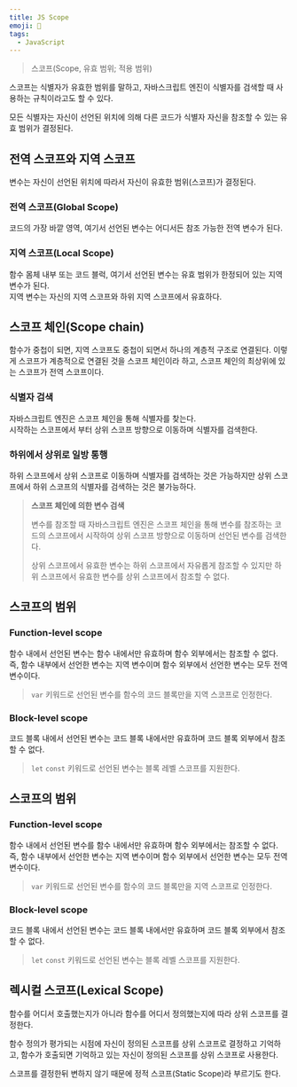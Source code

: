 ```yaml
---
title: JS Scope
emoji: 📙
tags:
  - JavaScript
---
```



> 스코프(Scope, 유효 범위; 적용 범위)

스코프는 식별자가 유효한 범위를 말하고, 자바스크립트 엔진이 식별자를 검색할 때 사용하는 규칙이라고도 할 수 있다.

모든 식별자는 자신이 선언된 위치에 의해 다른 코드가 식별자 자신을 참조할 수 있는 유효 범위가 결정된다.



## 전역 스코프와 지역 스코프

변수는 자신이 선언된 위치에 따라서 자신이 유효한 범위(스코프)가 결정된다.

### 전역 스코프(Global Scope)

코드의 가장 바깥 영역, 여기서 선언된 변수는 어디서든 참조 가능한 전역 변수가 된다.

### 지역 스코프(Local Scope)

함수 몸체 내부 또는 코드 블럭, 여기서 선언된 변수는 유효 범위가 한정되어 있는 지역 변수가 된다.  
지역 변수는 자신의 지역 스코프와 하위 지역 스코프에서 유효하다.



## 스코프 체인(Scope chain)

함수가 중첩이 되면, 지역 스코프도 중첩이 되면서 하나의 계층적 구조로 연결된다. 이렇게 스코프가 계층적으로 연결된 것을 스코프 체인이라 하고, 스코프 체인의 최상위에 있는 스코프가 전역 스코프이다.

### 식별자 검색

자바스크립트 엔진은 스코프 체인을 통해 식별자를 찾는다.  
시작하는 스코프에서 부터 상위 스코프 방향으로 이동하며 식별자를 검색한다.

### 하위에서 상위로 일방 통행

하위 스코프에서 상위 스코프로 이동하며 식별자를 검색하는 것은 가능하지만 상위 스코프에서 하위 스코프의 식별자를 검색하는 것은 불가능하다.



> **스코프 체인에 의한 변수 검색**
>
> 변수를 참조할 때 자바스크립트 엔진은 스코프 체인을 통해 변수를 참조하는 코드의 스코프에서 시작하여 상위 스코프 방향으로 이동하며 선언된 변수를 검색한다.
>
> 상위 스코프에서 유효한 변수는 하위 스코프에서 자유롭게 참조할 수 있지만 하위 스코프에서 유효한 변수를 상위 스코프에서 참조할 수 없다.



## 스코프의 범위

### Function-level scope

함수 내에서 선언된 변수는 함수 내에서만 유효하며 함수 외부에서는 참조할 수 없다.   
즉, 함수 내부에서 선언한 변수는 지역 변수이며 함수 외부에서 선언한 변수는 모두 전역 변수이다.

> `var` 키워드로 선언된 변수를 함수의 코드 블록만을 지역 스코프로 인정한다.

### Block-level scope

코드 블록 내에서 선언된 변수는 코드 블록 내에서만 유효하며 코드 블록 외부에서 참조할 수 없다.

> `let` `const` 키워드로 선언된 변수는 블록 레벨 스코프를 지원한다.



## 스코프의 범위

### Function-level scope

함수 내에서 선언된 변수를 함수 내에서만 유효하며 함수 외부에서는 참조할 수 없다.   
즉, 함수 내부에서 선언한 변수는 지역 변수이며 함수 외부에서 선언한 변수는 모두 전역 변수이다.

> `var` 키워드로 선언된 변수를 함수의 코드 블록만을 지역 스코프로 인정한다.

### Block-level scope

코드 블록 내에서 선언된 변수는 코드 블록 내에서만 유효하며 코드 블록 외부에서 참조할 수 없다.

> `let` `const` 키워드로 선언된 변수는 블록 레벨 스코프를 지원한다.



## 렉시컬 스코프(Lexical Scope)

함수를 어디서 호출했는지가 아니라 함수를 어디서 정의했는지에 따라 상위 스코프를 결정한다.

함수 정의가 평가되는 시점에 자신이 정의된 스코프를 상위 스코프로 결정하고 기억하고, 함수가 호출되면 기억하고 있는 자신이 정의된 스코프를 상위 스코프로 사용한다.

스코프를 결정한뒤 변하지 않기 때문에 정적 스코프(Static Scope)라 부르기도 한다.

